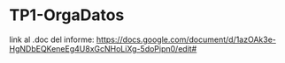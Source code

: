 # TP1-OrgaDatos
link al .doc del informe: https://docs.google.com/document/d/1azOAk3e-HgNDbEQKeneEg4U8xGcNHoLiXg-5doPipn0/edit#
